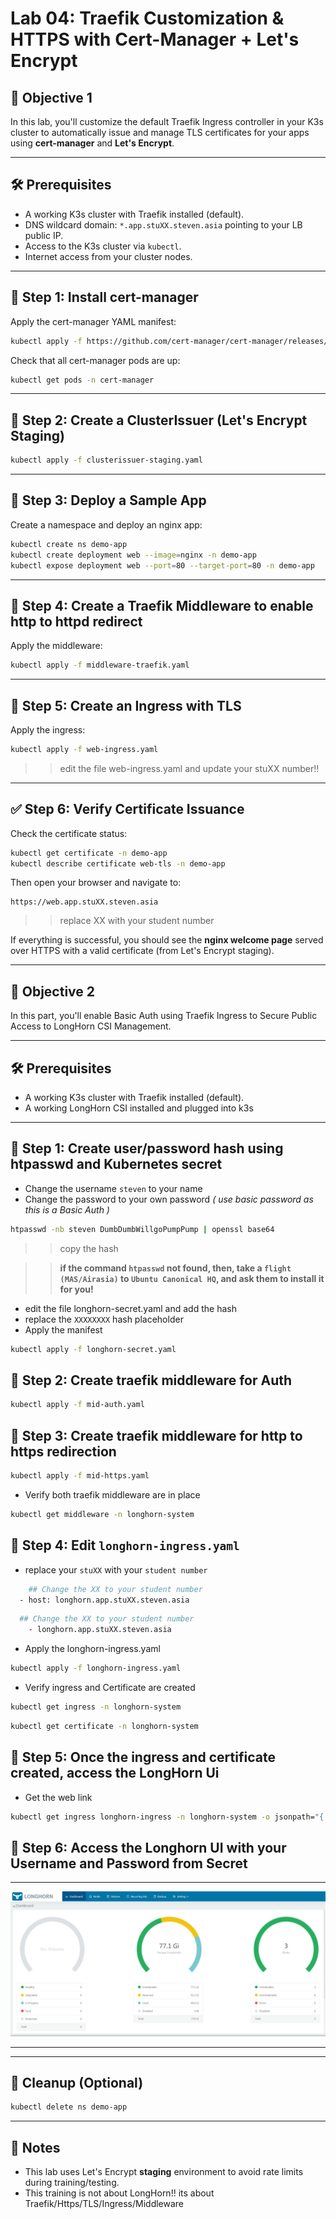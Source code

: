 # Lab 04: Traefik Customization & HTTPS with Cert-Manager + Let's Encrypt

## 🎯 Objective 1

In this lab, you'll customize the default Traefik Ingress controller in your K3s cluster to automatically issue and manage TLS certificates for your apps using **cert-manager** and **Let's Encrypt**.

---

## 🛠️ Prerequisites

- A working K3s cluster with Traefik installed (default).
- DNS wildcard domain: `*.app.stuXX.steven.asia` pointing to your LB public IP.
- Access to the K3s cluster via `kubectl`.
- Internet access from your cluster nodes.

---

## 🧩 Step 1: Install cert-manager

Apply the cert-manager YAML manifest:

```bash
kubectl apply -f https://github.com/cert-manager/cert-manager/releases/latest/download/cert-manager.yaml
```

Check that all cert-manager pods are up:

```bash
kubectl get pods -n cert-manager
```

---

## 🧩 Step 2: Create a ClusterIssuer (Let's Encrypt Staging)


```bash
kubectl apply -f clusterissuer-staging.yaml
```

---

## 🧩 Step 3: Deploy a Sample App

Create a namespace and deploy an nginx app:

```bash
kubectl create ns demo-app
kubectl create deployment web --image=nginx -n demo-app
kubectl expose deployment web --port=80 --target-port=80 -n demo-app
```

---

## 🧩 Step 4: Create a Traefik Middleware to enable http to httpd redirect

Apply the middleware:

```bash
kubectl apply -f middleware-traefik.yaml
```
---

## 🧩 Step 5: Create an Ingress with TLS

Apply the ingress:

```bash
kubectl apply -f web-ingress.yaml
```
>> edit the file web-ingress.yaml and update your stuXX number!! 

---

## ✅ Step 6: Verify Certificate Issuance

Check the certificate status:

```bash
kubectl get certificate -n demo-app
kubectl describe certificate web-tls -n demo-app
```

Then open your browser and navigate to:

```
https://web.app.stuXX.steven.asia
```
>> replace XX with your student number

If everything is successful, you should see the **nginx welcome page** served over HTTPS with a valid certificate (from Let's Encrypt staging).

---

## 🎯 Objective 2

In this part, you'll enable Basic Auth using Traefik Ingress to Secure Public Access to LongHorn CSI Management.

---

## 🛠️ Prerequisites

- A working K3s cluster with Traefik installed (default).
- A working LongHorn CSI installed and plugged into k3s

---

## 🧩 Step 1: Create user/password hash using htpasswd and Kubernetes secret

* Change the username `steven` to your name
* Change the password to your own password *( use basic password as this is a Basic Auth )*

```sh 
htpasswd -nb steven DumbDumbWillgoPumpPump | openssl base64
```
>> copy the hash

>> **if the command `htpasswd` not found, then, take a `flight (MAS/Airasia)` to `Ubuntu Canonical HQ`, and ask them to install it for you!**

* edit the file longhorn-secret.yaml and add the hash
* replace the `XXXXXXXX` hash placeholder
* Apply the manifest

```sh 
kubectl apply -f longhorn-secret.yaml 
```


## 🧩 Step 2: Create traefik middleware for Auth

```sh 
kubectl apply -f mid-auth.yaml
```


## 🧩 Step 3: Create traefik middleware for http to https redirection

```sh 
kubectl apply -f mid-https.yaml
```

* Verify both traefik middleware are in place

```sh 
kubectl get middleware -n longhorn-system
```
## 🧩 Step 4: Edit `longhorn-ingress.yaml` 
*  replace your `stuXX` with your `student number`

```sh 
    ## Change the XX to your student number
  - host: longhorn.app.stuXX.steven.asia

```

```sh 
  ## Change the XX to your student number
    - longhorn.app.stuXX.steven.asia

```

* Apply the longhorn-ingress.yaml 

```sh 
kubectl apply -f longhorn-ingress.yaml
```

* Verify ingress and Certificate are created
```sh 
kubectl get ingress -n longhorn-system
```

```sh 
kubectl get certificate -n longhorn-system
```


## 🧩 Step 5: Once the ingress and certificate created, access the LongHorn Ui 

* Get the web link 

```sh 
kubectl get ingress longhorn-ingress -n longhorn-system -o jsonpath="{.spec.rules[0].host}" | xargs -I{} echo "https://{}"
```

## 🧩 Step 6: Access the Longhorn UI with your Username and Password from Secret

---
![alt text](image.png)

---



---

## 🧹 Cleanup (Optional)

```bash
kubectl delete ns demo-app
```

---

## 📌 Notes

- This lab uses Let's Encrypt **staging** environment to avoid rate limits during training/testing.
- This training is not about LongHorn!! its about Traefik/Https/TLS/Ingress/Middleware

